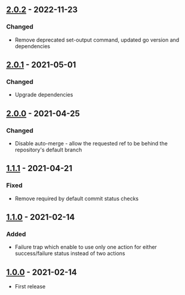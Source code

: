 ## [2.0.2](https://github.com/ReasonSoftware/action-github-deployment/releases/tag/v2.0.2) - 2022-11-23
### Changed
- Remove deprecated set-output command, updated go version and dependencies

## [2.0.1](https://github.com/ReasonSoftware/action-github-deployment/releases/tag/v2.0.1) - 2021-05-01
### Changed
- Upgrade dependencies

## [2.0.0](https://github.com/ReasonSoftware/action-github-deployment/releases/tag/v2.0.0) - 2021-04-25
### Changed
- Disable auto-merge - allow the requested ref to be behind the repository's default branch

## [1.1.1](https://github.com/ReasonSoftware/action-github-deployment/releases/tag/v1.1.0) - 2021-04-21
### Fixed
- Remove required by default commit status checks

## [1.1.0](https://github.com/ReasonSoftware/action-github-deployment/releases/tag/v1.1.0) - 2021-02-14
### Added
- Failure trap which enable to use only one action for either success/failure status instead of two actions

## [1.0.0](https://github.com/ReasonSoftware/action-github-deployment/releases/tag/v1.0.0) - 2021-02-14
- First release